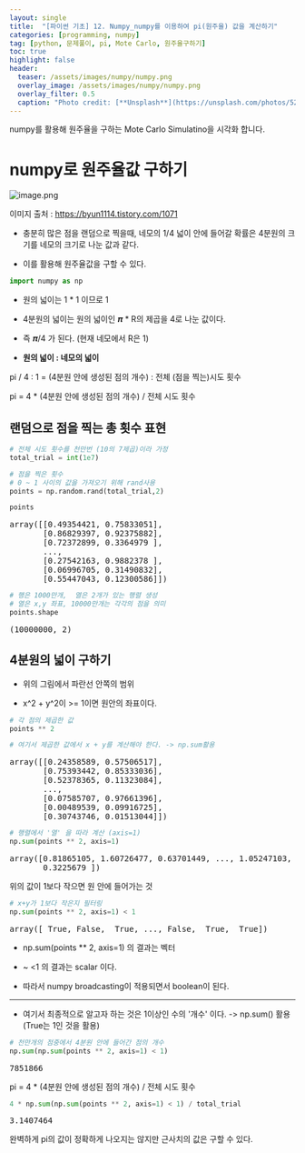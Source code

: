 ```yaml
---
layout: single
title:  "[파이썬 기초] 12. Numpy_numpy를 이용하여 pi(원주율) 값을 계산하기"
categories: [programming, numpy]
tag: [python, 문제풀이, pi, Mote Carlo, 원주율구하기]
toc: true
highlight: false
header:
  teaser: /assets/images/numpy/numpy.png
  overlay_image: /assets/images/numpy/numpy.png
  overlay_filter: 0.5
  caption: "Photo credit: [**Unsplash**](https://unsplash.com/photos/52jRtc2S_VE)"
---
```


numpy를 활용해 원주율을 구하는 Mote Carlo Simulatino을 시각화 합니다.

<head>
  <style>
    table.dataframe {
      white-space: normal;
      width: 100%;
      height: 240px;
      display: block;
      overflow: auto;
      font-family: Arial, sans-serif;
      font-size: 0.9rem;
      line-height: 20px;
      text-align: center;
      border: 0px !important;
    }

    table.dataframe th {
      text-align: center;
      font-weight: bold;
      padding: 8px;
    }

    table.dataframe td {
      text-align: center;
      padding: 8px;
    }

    table.dataframe tr:hover {
      background: #b8d1f3; 
    }

    .output_prompt {
      overflow: auto;
      font-size: 0.9rem;
      line-height: 1.45;
      border-radius: 0.3rem;
      -webkit-overflow-scrolling: touch;
      padding: 0.8rem;
      margin-top: 0;
      margin-bottom: 15px;
      font: 1rem Consolas, "Liberation Mono", Menlo, Courier, monospace;
      color: $code-text-color;
      border: solid 1px $border-color;
      border-radius: 0.3rem;
      word-break: normal;
      white-space: pre;
    }

  .dataframe tbody tr th:only-of-type {
      vertical-align: middle;
  }

  .dataframe tbody tr th {
      vertical-align: top;
  }

  .dataframe thead th {
      text-align: center !important;
      padding: 8px;
  }

  .page__content p {
      margin: 0 0 0px !important;
  }

  .page__content p > strong {
    font-size: 0.8rem !important;
  }

  </style>
</head>


# numpy로 원주율값 구하기



![image.png](attachment:image.png)

이미지 출처 : https://byun1114.tistory.com/1071



- 충분히 많은 점을 랜덤으로 찍을때, 네모의 1/4 넓이 안에 들어갈 확률은 4분원의 크기를 네모의 크기로 나눈 값과 같다.

- 이를 활용해 원주율값을 구할 수 있다.



```python
import numpy as np
```

- 원의 넓이는 1 * 1 이므로 1

- 4분원의 넓이는 원의 넓이인 𝝅 * R의 제곱을 4로 나눈 값이다.

- 즉 𝝅/4 가 된다.  (현재 네모에서 R은 1)


- **원의 넓이 : 네모의 넓이**





pi / 4 : 1 = (4분원 안에 생성된 점의 개수) : 전체 (점을 찍는)시도 횟수


pi = 4 * (4분원 안에 생성된 점의 개수) / 전체 시도 횟수


## 랜덤으로 점을 찍는 총 횟수 표현



```python
# 전체 시도 횟수를 천만번 (10의 7제곱)이라 가정
total_trial = int(1e7)

# 점을 찍은 횟수
# 0 ~ 1 사이의 값을 가져오기 위해 rand사용
points = np.random.rand(total_trial,2)

points
```

<pre>
array([[0.49354421, 0.75833051],
       [0.86829397, 0.92375882],
       [0.72372899, 0.3364979 ],
       ...,
       [0.27542163, 0.9882378 ],
       [0.06996705, 0.31490832],
       [0.55447043, 0.12300586]])
</pre>

```python
# 행은 1000만개,  열은 2개가 있는 행렬 생성
# 열은 x,y 좌표, 10000만개는 각각의 점을 의미
points.shape
```

<pre>
(10000000, 2)
</pre>
## 4분원의 넓이 구하기



- 위의 그림에서 파란선 안쪽의 범위

- x^2 + y^2이 >= 1이면 원안의 좌표이다.



```python
# 각 점의 제곱한 값
points ** 2

# 여기서 제곱한 값에서 x + y를 계산해야 한다. -> np.sum활용 
```

<pre>
array([[0.24358589, 0.57506517],
       [0.75393442, 0.85333036],
       [0.52378365, 0.11323084],
       ...,
       [0.07585707, 0.97661396],
       [0.00489539, 0.09916725],
       [0.30743746, 0.01513044]])
</pre>

```python
# 행렬에서 '열' 을 따라 계산 (axis=1)
np.sum(points ** 2, axis=1)
```

<pre>
array([0.81865105, 1.60726477, 0.63701449, ..., 1.05247103, 0.10406264,
       0.3225679 ])
</pre>
위의 값이 1보다 작으면 원 안에 들어가는 것



```python
# x+y가 1보다 작은지 필터링
np.sum(points ** 2, axis=1) < 1
```

<pre>
array([ True, False,  True, ..., False,  True,  True])
</pre>
- np.sum(points ** 2, axis=1) 의 결과는 벡터

- ~ <1 의 결과는 scalar 이다. 

- 따라서 numpy broadcasting이 적용되면서 boolean이 된다.

---

- 여기서 최종적으로 알고자 하는 것은 1이상인 수의 '개수' 이다. -> np.sum() 활용 (True는 1인 것을 활용)



```python
# 천만개의 점중에서 4분원 안에 들어간 점의 개수
np.sum(np.sum(points ** 2, axis=1) < 1)
```

<pre>
7851866
</pre>
pi = 4 * (4분원 안에 생성된 점의 개수) / 전체 시도 횟수



```python
4 * np.sum(np.sum(points ** 2, axis=1) < 1) / total_trial
```

<pre>
3.1407464
</pre>
완벽하게 pi의 값이 정확하게 나오지는 않지만 근사치의 값은 구할 수 있다.

